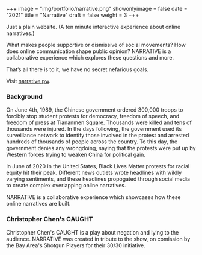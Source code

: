 +++
image = "img/portfolio/narrative.png"
showonlyimage = false
date = "2021"
title = "Narrative"
draft = false
weight = 3
+++

Just a plain website. (A ten minute interactive experience about online narratives.)
<!--more-->

What makes people supportive or dismissive of social movements? How does online communication shape public opinion? NARRATIVE is a collaborative experience which explores these questions and more.

That’s all there is to it, we have no secret nefarious goals.

Visit [narrative.pw](https://narrative.pw/).


### Background
On June 4th, 1989, the Chinese government ordered 300,000 troops to forcibly stop student protests for democracy, freedom of speech, and freedom of press at Tiananmen Square. Thousands were killed and tens of thousands were injured. In the days following, the government used its surveillance network to identify those involved in the protest and arrested hundreds of thousands of people across the country. To this day, the government denies any wrongdoing, saying that the protests were put up by Western forces trying to weaken China for political gain.

In June of 2020 in the United States, Black Lives Matter protests for racial equity hit their peak. Different news outlets wrote headlines with wildly varying sentiments, and these headlines propogated through social media to create complex overlapping online narratives.

NARRATIVE is a collaborative experience which showcases how these online narratives are built.

### Christopher Chen's CAUGHT
Christopher Chen's CAUGHT is a play about negation and lying to the audience. NARRATIVE was created in tribute to the show, on comission by the Bay Area's Shotgun Players for their 30/30 initiative.
